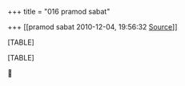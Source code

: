 +++
title = "016 pramod sabat"

+++
[[pramod sabat	2010-12-04, 19:56:32 [Source](https://groups.google.com/g/bvparishat/c/BWQLBH68Y7E)]]



[TABLE]

[TABLE]



